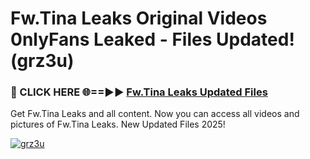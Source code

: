 # Fw.Tina Leaks Original Videos 0nlyFans Leaked - Files Updated! (grz3u)

<h3>🔴 CLICK HERE 🌐==►► <a href="https://tinyurl.com/ehrbuxhb" rel="nofollow">Fw.Tina Leaks Updated Files</a></h3>

Get Fw.Tina Leaks and all content. Now you can access all videos and pictures of Fw.Tina Leaks. New Updated Files 2025!

[![grz3u](https://i.imgur.com/lVYEuWS.gif)](https://tinyurl.com/ehrbuxhb)
